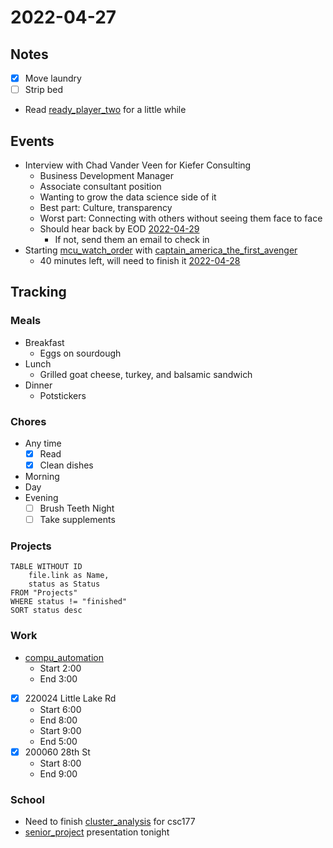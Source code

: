# 2022-04-27
## Notes
- [x] Move laundry
- [ ] Strip bed

- Read [ready_player_two](../Media/Books/ready_player_two.md) for a little while
## Events
- Interview with Chad Vander Veen for Kiefer Consulting
	- Business Development Manager
	- Associate consultant position
	- Wanting to grow the data science side of it
	- Best part: Culture, transparency
	- Worst part: Connecting with others without seeing them face to face
	- Should hear back by EOD [2022-04-29](2022-04-29)
		- If not, send them an email to check in
- Starting [mcu_watch_order](../Media/mcu_watch_order.md) with [captain_america_the_first_avenger](../Media/Movies/captain_america_the_first_avenger.md)
	- 40 minutes left, will need to finish it [2022-04-28](2022-04-28.md)

## Tracking
### Meals
- Breakfast
	- Eggs on sourdough
- Lunch
	- Grilled goat cheese, turkey, and balsamic sandwich
- Dinner
	- Potstickers

### Chores
- Any time
	- [x] Read
	- [x] Clean dishes
- Morning
- Day
- Evening
	- [ ] Brush Teeth Night
	- [ ] Take supplements

### Projects
```dataview
TABLE WITHOUT ID
	file.link as Name,
	status as Status
FROM "Projects"
WHERE status != "finished"
SORT status desc
```

### Work
- [compu_automation](../Projects/compu_automation.md)
	- Start 2:00
	- End 3:00


- [x] 220024 Little Lake Rd
	- Start 6:00
	- End 8:00
	- Start 9:00
	- End 5:00
- [x] 200060 28th St
	- Start 8:00
	- End 9:00

### School
- Need to finish [cluster_analysis](../Projects/cluster_analysis.md) for csc177 
- [senior_project](../Projects/senior_project.md) presentation tonight

